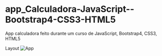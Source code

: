 # app_Calculadora-JavaScript--Bootstrap4-CSS3-HTML5
App calculadora feito durante um curso de JavaScript, Bootstrap4, CSS3, HTML5

Layout
![App](https://github.com/DeangellesES/app_Calculadora-JavaScript--Bootstrap4-CSS3-HTML5/blob/master/AppcCalculadora_App_Calculadora_index.html.png)
